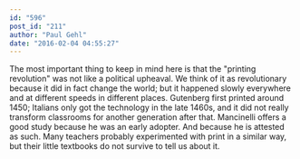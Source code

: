 ```yaml
---
id: "596"
post_id: "211"
author: "Paul Gehl"
date: "2016-02-04 04:55:27"
---
```

The most important thing to keep in mind here is that the "printing revolution" was not like a political upheaval. We think of it as revolutionary because it did in fact change the world; but it happened slowly everywhere and at different speeds in different places. Gutenberg first printed around 1450; Italians only got the technology in the late 1460s, and it did not really transform classrooms for another generation after that. Mancinelli offers a good study because he was an early adopter. And because he is attested as such. Many teachers probably experimented with print in a similar way, but their little textbooks do not survive to tell us about it.
